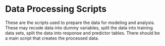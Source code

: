 # Data Processing Scripts

These are the scripts used to prepare the data for modeling and analysis. These may recode data into dummy variables, split the data into training data sets, split the data into response and predictor tables. There should be a main script that creates the processed data.
